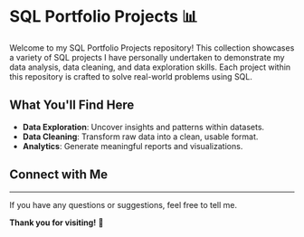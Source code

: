 # SQL Portfolio Projects 📊

Welcome to my SQL Portfolio Projects repository! This collection showcases a variety of SQL projects I have personally undertaken to demonstrate my data analysis, data cleaning, and data exploration skills. Each project within this repository is crafted to solve real-world problems using SQL.

## What You'll Find Here

- **Data Exploration**: Uncover insights and patterns within datasets.
- **Data Cleaning**: Transform raw data into a clean, usable format.
- **Analytics**: Generate meaningful reports and visualizations.

## Connect with Me
---
If you have any questions or suggestions, feel free to tell me.

**Thank you for visiting!** 🎉
